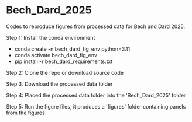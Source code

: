 # Bech_Dard_2025
Codes to reproduce figures from processed data for Bech and Dard 2025. 

Step 1: Install the conda environment
  - conda create -n bech_dard_fig_env python=3.11
  - conda activate bech_dard_fig_env
  - pip install -r bech_dard_requirements.txt
    
Step 2: Clone the repo or download source code

Step 3: Download the processed data folder 

Step 4: Placed the processed data folder into the 'Bech_Dard_2025' folder

Step 5: Run the figure files, it produces a 'figures' folder containing panels from the figures
